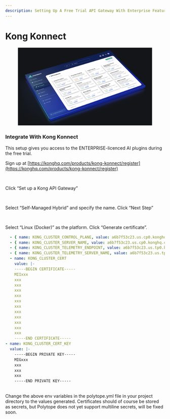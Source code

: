 ```yaml
---
description: Setting Up A Free Trial API Gateway With Enterprise Features
---
```


# Kong Konnect

<figure><img src="../.gitbook/assets/image (1) (1).png" alt=""><figcaption></figcaption></figure>

### Integrate With Kong Konnect&#x20;

This setup gives you access to the ENTERPRISE-licenced AI plugins during the free trial.

Sign up at [https://konghq.com/products/kong-konnect/register](https://konghq.com/products/kong-konnect/register)

<figure><img src="https://lh7-rt.googleusercontent.com/docsz/AD_4nXdn6YPFR5ZlYlMZX7y9LwAN2K-MPkoJ1eDK_d39U8Bn8uAO4vk6vWfn1RY1knx41CiBKNhoAWbVaz7s73AApZkEioAjxL-h61QloZyEo_adrd__euOU_AmI_6ukbGcChDFXDhlW?key=jC8T-_XneVuC3ZQq8QXN1Z9t" alt=""><figcaption></figcaption></figure>

Click “Set up a Kong API Gateway”



<figure><img src="https://lh7-rt.googleusercontent.com/docsz/AD_4nXe2DjtwuDXzwwkNGuF0GJK-NMnblfwn0SA8L0g_qLUQ6E20LsiYlvKnC1mVPI8Q2XvRwPdwtyjzCCKqE_j8siXb7nuwGmQKU3rwdyrZOEK1dAM6i0jyrJfMt9-HNrPLNXupvyUb?key=jC8T-_XneVuC3ZQq8QXN1Z9t" alt=""><figcaption></figcaption></figure>

Select “Self-Managed Hybrid” and specify the name. Click “Next Step”



<figure><img src="https://lh7-rt.googleusercontent.com/docsz/AD_4nXfkZji9TNCJSmdnKnSQ6Z28ih_0UrRzUQ8f00xRox7NJjzdB0fwXPFL5yNZLLnBZI5pZ5J54FWBBzTrfu8ydRI0L_AL0DkTeSBmK7SRYArTeaWzX6qMN1NMJgZTen-HZIc-gBqjiA?key=jC8T-_XneVuC3ZQq8QXN1Z9t" alt=""><figcaption></figcaption></figure>

Select “Linux (Docker)” as the platform. Click “Generate certificate”.&#x20;



```yaml
  - { name: KONG_CLUSTER_CONTROL_PLANE, value: a6b7f53c23.us.cp0.konghq.com:443 }
  - { name: KONG_CLUSTER_SERVER_NAME, value: a6b7f53c23.us.cp0.konghq.com }
  - { name: KONG_CLUSTER_TELEMETRY_ENDPOINT, value: a6b7f53c23.us.tp0.konghq.com:443 }
  - { name: KONG_CLUSTER_TELEMETRY_SERVER_NAME, value: a6b7f53c23.us.tp0.konghq.com }- name: KONG_CLUSTER_CERT
  - name: KONG_CLUSTER_CERT
    value: |-
    -----BEGIN CERTIFICATE-----
    MIIxxx
    xxx
    xxx
    xxx
    xxx
    xxx
    xxx
    xxx
    xxx
    xxx
    xxx
    xxx
    -----END CERTIFICATE-----
- name: KONG_CLUSTER_CERT_KEY
  value: |-
    -----BEGIN PRIVATE KEY-----
    MIGxxx
    xxx
    xxx
    xxx
    -----END PRIVATE KEY-----
 
```

Change the above env variables in the polytope.yml file in your project directory to the values generated. Certificates should of course be stored as secrets, but Polytope does not yet support multiline secrets, will be fixed soon.

